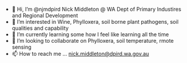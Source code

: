 - 👋 Hi, I’m @njmdpird Nick Middleton @ WA Dept of Primary Industires and Regional Development
- 👀 I’m interested in Wine, Phylloxera, soil borne plant pathogens, soil qualities and capability
- 🌱 I’m currently learning some how I feel like learning all the time
- 💞️ I’m looking to collaborate on Phylloxera, soil temperature, rmote sensing 
- 📫 How to reach me ... nick.middleton@dpird.wa.gov.au

<!---
njmdpird/njmdpird is a ✨ special ✨ repository because its `README.md` (this file) appears on your GitHub profile.
You can click the Preview link to take a look at your changes.
--->
